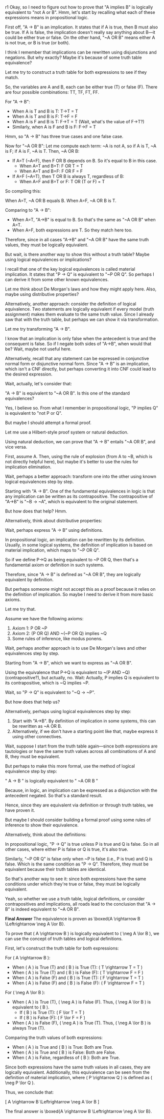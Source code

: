 r1 <think>
Okay, so I need to figure out how to prove that "A implies B" is logically equivalent to "not A or B". Hmm, let's start by recalling what each of these expressions means in propositional logic.

First off, "A -> B" is an implication. It states that if A is true, then B must also be true. If A is false, the implication doesn't really say anything about B—it could be either true or false. On the other hand, "~A OR B" means either A is not true, or B is true (or both). 

I think I remember that implications can be rewritten using disjunctions and negations. But why exactly? Maybe it's because of some truth table equivalence?

Let me try to construct a truth table for both expressions to see if they match.

So, the variables are A and B, each can be either true (T) or false (F). There are four possible combinations: TT, TF, FT, FF.

For "A -> B":
- When A is T and B is T: T->T = T
- When A is T and B is F: T->F = F
- When A is F and B is T: F->T = T (Wait, what's the value of F->T?)
- Similarly, when A is F and B is F: F->F = T

Hmm, so "A -> B" has three true cases and one false case.

Now for "~A OR B":
Let me compute each term:
~A is not A, so if A is T, ~A is F; if A is F, ~A is T.
Then, ~A OR B: 
- If A=T (~A=F), then F OR B depends on B. So it's equal to B in this case.
  - When A=T and B=T: F OR T = T
  - When A=T and B=F: F OR F = F
- If A=F (~A=T), then T OR B is always T, regardless of B:
  - When A=F and B=T or F: T OR (T or F) = T

So compiling this:

When A=T, ~A OR B equals B.
When A=F, ~A OR B is T.

Comparing to "A -> B":
- When A=T, "A->B" is equal to B. So that's the same as "~A OR B" when A=T.
- When A=F, both expressions are T. So they match here too.

Therefore, since in all cases "A->B" and "~A OR B" have the same truth values, they must be logically equivalent.

But wait, is there another way to show this without a truth table? Maybe using logical equivalences or implications?

I recall that one of the key logical equivalences is called material implication. It states that "P -> Q" is equivalent to "~P OR Q". So perhaps I can derive it from some other known equivalences.

Let me think about De Morgan's laws and how they might apply here. Also, maybe using distributive properties?

Alternatively, another approach: consider the definition of logical equivalence. Two statements are logically equivalent if every model (truth assignment) makes them evaluate to the same truth value. Since I already saw that with the truth table, but perhaps we can show it via transformation.

Let me try transforming "A -> B".

I know that an implication is only false when the antecedent is true and the consequent is false. So if I negate both sides of "A->B", when would that be? Wait, maybe not useful here.

Alternatively, recall that any statement can be expressed in conjunctive normal form or disjunctive normal form. Since "A -> B" is an implication, which isn't a CNF directly, but perhaps converting it into CNF could lead to the desired expression.

Wait, actually, let's consider that:

"A -> B" is equivalent to "~A OR B". Is this one of the standard equivalences?

Yes, I believe so. From what I remember in propositional logic, "P implies Q" is equivalent to "not P or Q".

But maybe I should attempt a formal proof.

Let me use a Hilbert-style proof system or natural deduction.

Using natural deduction, we can prove that "A -> B" entails "~A OR B", and vice versa.

First, assume A. Then, using the rule of explosion (from A to ~B, which is not directly helpful here), but maybe it's better to use the rules for implication elimination.

Wait, perhaps a better approach: transform one into the other using known logical equivalences step by step.

Starting with "A -> B". One of the fundamental equivalences in logic is that any implication can be written as its contrapositive. The contrapositive of "A->B" is "~B -> ~A", which is equivalent to the original statement.

But how does that help? Hmm.

Alternatively, think about distributive properties:

Wait, perhaps express "A -> B" using definitions.

In propositional logic, an implication can be rewritten by its definition. Usually, in some logical systems, the definition of implication is based on material implication, which maps to "~P OR Q".

So if we define P->Q as being equivalent to ~P OR Q, then that's a fundamental axiom or definition in such systems.

Therefore, since "A -> B" is defined as "~A OR B", they are logically equivalent by definition.

But perhaps someone might not accept this as a proof because it relies on the definition of implication. So maybe I need to derive it from more basic axioms.

Let me try that.

Assume we have the following axioms:

1. Axiom 1: P OR ~P
2. Axiom 2: (P OR Q) AND ~(~P OR Q) implies ~Q
3. Some rules of inference, like modus ponens.

Wait, perhaps another approach is to use De Morgan's laws and other equivalences step by step.

Starting from "A -> B", which we want to express as "~A OR B".

Using the equivalence that P->Q is equivalent to ~(P AND ~Q) (contrapositive?), but actually, no. Wait: Actually, P implies Q is equivalent to its contrapositive, which is ~Q implies ~P.

Wait, so "P -> Q" is equivalent to "~Q -> ~P".

But how does that help us?

Alternatively, perhaps using logical equivalences step by step:

1. Start with "A->B". By definition of implication in some systems, this can be rewritten as ~A OR B.
2. Alternatively, if we don't have a starting point like that, maybe express it using other connectives.

Wait, suppose I start from the truth table again—since both expressions are tautologies or have the same truth values across all combinations of A and B, they must be equivalent.

But perhaps to make this more formal, use the method of logical equivalence step by step:

" A -> B " is logically equivalent to " ~A OR B "

Because, in logic, an implication can be expressed as a disjunction with the antecedent negated. So that's a standard result.

Hence, since they are equivalent via definition or through truth tables, we have proven it.

But maybe I should consider building a formal proof using some rules of inference to show their equivalence.

Alternatively, think about the definitions:

In propositional logic, "P -> Q" is true unless P is true and Q is false. So in all other cases, where either P is false or Q is true, it's also true.

Similarly, "~P OR Q" is false only when ~P is false (i.e., P is true) and Q is false. Which is the same condition as "P -> Q". Therefore, they must be equivalent because their truth tables are identical.

So that's another way to see it: since both expressions have the same conditions under which they're true or false, they must be logically equivalent.

Yeah, so whether we use a truth table, logical definitions, or consider contrapositives and implications, all roads lead to the conclusion that "A -> B" is indeed equivalent to "~A OR B".

**Final Answer**
The equivalence is proven as \boxed{A \rightarrow B \Leftrightarrow \neg A \lor B}.
</think>

To prove that \( A \rightarrow B \) is logically equivalent to \( \neg A \lor B \), we can use the concept of truth tables and logical definitions.

First, let's construct the truth table for both expressions:

For \( A \rightarrow B \):
- When \( A \) is True (T) and \( B \) is True (T): \( T \rightarrow T = T \)
- When \( A \) is True (T) and \( B \) is False (F): \( T \rightarrow F = F \)
- When \( A \) is False (F) and \( B \) is True (T): \( F \rightarrow T = T \)
- When \( A \) is False (F) and \( B \) is False (F): \( F \rightarrow F = T \)

For \( \neg A \lor B \):
- When \( A \) is True (T), \( \neg A \) is False (F). Thus, \( \neg A \lor B \) is equivalent to \( B \).
  - If \( B \) is True (T): \( F \lor T = T \)
  - If \( B \) is False (F): \( F \lor F = F \)
- When \( A \) is False (F), \( \neg A \) is True (T). Thus, \( \neg A \lor B \) is always True (T).

Comparing the truth values of both expressions:
- When \( A \) is True and \( B \) is True: Both are True.
- When \( A \) is True and \( B \) is False: Both are False.
- When \( A \) is False, regardless of \( B \): Both are True.

Since both expressions have the same truth values in all cases, they are logically equivalent. Additionally, this equivalence can be seen from the definition of material implication, where \( P \rightarrow Q \) is defined as \( \neg P \lor Q \).

Thus, we conclude that:

\[
A \rightarrow B \Leftrightarrow \neg A \lor B
\]

The final answer is \boxed{A \rightarrow B \Leftrightarrow \neg A \lor B}.


